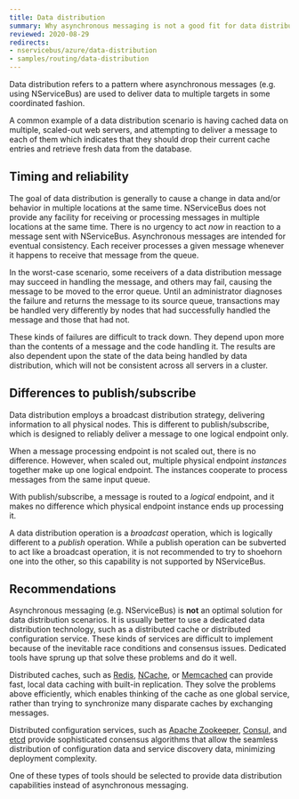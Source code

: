 ```yaml
---
title: Data distribution
summary: Why asynchronous messaging is not a good fit for data distribution scenarios
reviewed: 2020-08-29
redirects:
- nservicebus/azure/data-distribution
- samples/routing/data-distribution
---
```


Data distribution refers to a pattern where asynchronous messages (e.g. using NServiceBus) are used to deliver data to multiple targets in some coordinated fashion.

A common example of a data distribution scenario is having cached data on multiple, scaled-out web servers, and attempting to deliver a message to each of them which indicates that they should drop their current cache entries and retrieve fresh data from the database.

## Timing and reliability

The goal of data distribution is generally to cause a change in data and/or behavior in multiple locations at the same time. NServiceBus does not provide any facility for receiving or processing messages in multiple locations at the same time. There is no urgency to act _now_ in reaction to a message sent with NServiceBus. Asynchronous messages are intended for eventual consistency. Each receiver processes a given message whenever it happens to receive that message from the queue.

In the worst-case scenario, some receivers of a data distribution message may succeed in handling the message, and others may fail, causing the message to be moved to the error queue. Until an administrator diagnoses the failure and returns the message to its source queue, transactions may be handled very differently by nodes that had successfully handled the message and those that had not.

These kinds of failures are difficult to track down. They depend upon more than the contents of a message and the code handling it. The results are also dependent upon the state of the data being handled by data distribution, which will not be consistent across all servers in a cluster.

## Differences to publish/subscribe

Data distribution employs a broadcast distribution strategy, delivering information to all physical nodes. This is different to publish/subscribe, which is designed to reliably deliver a message to one logical endpoint only.

When a message processing endpoint is not scaled out, there is no difference. However, when scaled out, multiple physical endpoint _instances_ together make up one logical endpoint. The instances cooperate to process messages from the same input queue.

With publish/subscribe, a message is routed to a _logical_ endpoint, and it makes no difference which physical endpoint instance ends up processing it.

A data distribution operation is a _broadcast_ operation, which is logically different to a _publish_ operation. While a publish operation can be subverted to act like a broadcast operation, it is not recommended to try to shoehorn one into the other, so this capability is not supported by NServiceBus.

## Recommendations

Asynchronous messaging (e.g. NServiceBus) is **not** an optimal solution for data distribution scenarios. It is usually better to use a dedicated data distribution technology, such as a distributed cache or distributed configuration service. These kinds of services are difficult to implement because of the inevitable race conditions and consensus issues. Dedicated tools have sprung up that solve these problems and do it well.

Distributed caches, such as [Redis](https://redis.io/), [NCache](https://www.alachisoft.com/ncache/), or [Memcached](http://memcached.org/) can provide fast, local data caching with built-in replication. They solve the problems above efficiently, which enables thinking of the cache as one global service, rather than trying to synchronize many disparate caches by exchanging messages.

Distributed configuration services, such as [Apache Zookeeper](https://zookeeper.apache.org/), [Consul](https://www.consul.io/), and [etcd](https://etcd.io/) provide sophisticated consensus algorithms that allow the seamless distribution of configuration data and service discovery data, minimizing deployment complexity.

One of these types of tools should be selected to provide data distribution capabilities instead of asynchronous messaging.
